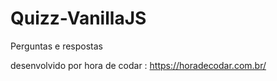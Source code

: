 # Quizz-VanillaJS
Perguntas e respostas

desenvolvido por hora de codar : https://horadecodar.com.br/
